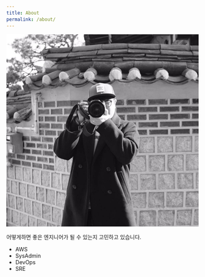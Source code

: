 ```yaml
---
title: About
permalink: /about/
---
```


![프로필 이미지](/images/profile/profile.jpg)

어떻게하면 좋은 엔지니어가 될 수 있는지 고민하고 있습니다.
* AWS
* SysAdmin
* DevOps
* SRE